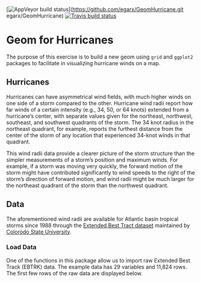 [![AppVeyor build
status](https://ci.appveyor.com/api/projects/status/github/egarx/GeomHurricane?branch=master&svg=true)](https://github.com/egarx/GeomHurricane.git egarx/GeomHurricane)
[![Travis build
status](https://travis-ci.com/egarx/GeomHurricane.svg?branch=master)](https://travis-ci.com/egarx/GeomHurricane)

# Geom for Hurricanes

The purpose of this exercise is to build a new geom using `grid` and
`ggplot2` packages to facilitate in visualizing hurricane winds on a
map.

## Hurricanes

Hurricanes can have asymmetrical wind fields, with much higher winds on
one side of a storm compared to the other. Hurricane wind radii report
how far winds of a certain intensity (e.g., 34, 50, or 64 knots)
extended from a hurricane’s center, with separate values given for the
northeast, northwest, southeast, and southwest quadrants of the storm.
The 34 knot radius in the northeast quadrant, for example, reports the
furthest distance from the center of the storm of any location that
experienced 34-knot winds in that quadrant.

This wind radii data provide a clearer picture of the storm structure
than the simpler measurements of a storm’s position and maximum winds.
For example, if a storm was moving very quickly, the forward motion of
the storm might have contributed significantly to wind speeds to the
right of the storm’s direction of forward motion, and wind radii might
be much larger for the northeast quadrant of the storm than the
northwest quadrant.

## Data

The aforementioned wind radii are available for Atlantic basin tropical
storms since 1988 through the [Extended Best Tract
dataset](http://rammb.cira.colostate.edu/research/tropical_cyclones/tc_extended_best_track_dataset/)
maintained by [Colorodo State University](https://www.colostate.edu/).

### Load Data

One of the functions in this package allow us to import raw Extended
Best Track (EBTRK) data. The example data has 29 variables and 11,824
rows. The first few rows of the raw data are displayed below.
